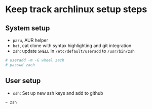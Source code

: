 # Keep track archlinux setup steps

## System setup

- `paru`, AUR helper
- `bat`, cat clone with syntax highlighting and git integration
- `zsh`: update `SHELL` in `/etc/default/useradd` to `/usr/bin/zsh`


```sh
# useradd -m -G wheel zach
# passwd zach
```

## User setup

- `ssh`: Set up new ssh keys and add to github

```sh
~ zsh
```
